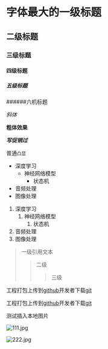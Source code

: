 # 字体最大的一级标题

## 二级标题

### 三级标题

#### 四级标题

##### 五级标题

######六机标题

*斜体*

**粗体效果**

***写促销过***

普通`凸显`

* 深度学习
	* 神经网络模型
		* 状态机
* 音频处理
* 图像处理

1. 深度学习
	1. 神经网络模型
		1. 状态机
2. 音频处理
3. 图像处理

> 一级引用文本
>> 二级
>>> 三级



工程打包上传到[github](https://www.github.com "github官方网站")开发者下载[git](https://git-scm.com "git下载")



工程打包上传到[github][1]开发者下载[git][2]

[1]:https://www.github.com "GITHUB官方网站"
[2]:https://git-scm.com "git官方港湾"

测试插入本地图片

![111.jpg](https://i.loli.net/2021/11/25/LKeNvXWlAhuxgnQ.jpg)

![222.jpg](D:\本地仓库\测试图片.jpg)


